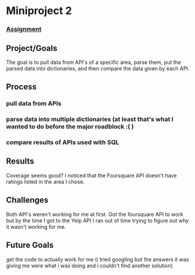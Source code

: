 # Miniproject 2

### [Assignment](assignment.md)

## Project/Goals
The goal is to pull data from API's of a specific area, parse them, put the parsed data into dictionaries, and then compare the data given by each API.

## Process
### pull data from APIs
### parse data into multiple dictionaries (at least that's what I wanted to do before the major roadblock :( )
### compare results of APIs used with SQL

## Results
Coverage seems good? I noticed that the Foursquare API doesn't have ratings listed in the area I chose.

## Challenges 
Both API's weren't working for me at first. Got the foursquare API to work but by the time I got to the Yelp API I ran out of time trying to figure out why it wasn't working for me.

## Future Goals
get the code to actually work for me (i tried googling but the answers it was giving me were what i was doing and i couldn't find another solution)